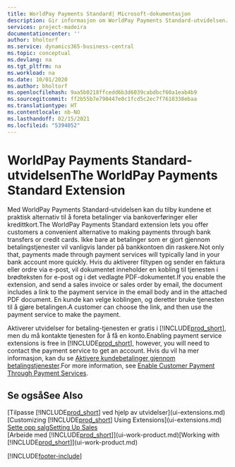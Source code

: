 ```yaml
---
title: WorldPay Payments Standard| Microsoft-dokumentasjon
description: Gir informasjon om WorldPay Payments Standard-utvidelsen.
services: project-madeira
documentationcenter: ''
author: bholtorf
ms.service: dynamics365-business-central
ms.topic: conceptual
ms.devlang: na
ms.tgt_pltfrm: na
ms.workload: na
ms.date: 10/01/2020
ms.author: bholtorf
ms.openlocfilehash: 9aa5b0218ffcedd6b3d6039cabdbcf60a1eab4b9
ms.sourcegitcommit: ff2b55b7e790447e0c1fcd5c2ec7f7610338ebaa
ms.translationtype: HT
ms.contentlocale: nb-NO
ms.lasthandoff: 02/15/2021
ms.locfileid: "5394052"
---
```

# <a name="the-worldpay-payments-standard-extension"></a><span data-ttu-id="b7e16-103">WorldPay Payments Standard-utvidelsen</span><span class="sxs-lookup"><span data-stu-id="b7e16-103">The WorldPay Payments Standard Extension</span></span>
<span data-ttu-id="b7e16-104">Med WorldPay Payments Standard-utvidelsen kan du tilby kundene et praktisk alternativ til å foreta betalinger via bankoverføringer eller kredittkort.</span><span class="sxs-lookup"><span data-stu-id="b7e16-104">The WorldPay Payments Standard extension lets you offer customers a convenient alternative to making payments through bank transfers or credit cards.</span></span> <span data-ttu-id="b7e16-105">Ikke bare at betalinger som er gjort gjennom betalingstjenester vil vanligvis lander på bankkontoen din raskere.</span><span class="sxs-lookup"><span data-stu-id="b7e16-105">Not only that, payments made through payment services will typically land in your bank account more quickly.</span></span>
<span data-ttu-id="b7e16-106">Hvis du aktiverer filtypen og sender en faktura eller ordre via e-post, vil dokumentet inneholder en kobling til tjenesten i brødteksten for e-post og i det vedlagte PDF-dokumentet.</span><span class="sxs-lookup"><span data-stu-id="b7e16-106">If you enable the extension, and send a sales invoice or sales order by email, the document includes a link to the payment service in the email body and in the attached PDF document.</span></span> <span data-ttu-id="b7e16-107">En kunde kan velge koblingen, og deretter bruke tjenesten til å gjøre betalingen.</span><span class="sxs-lookup"><span data-stu-id="b7e16-107">A customer can choose the link, and then use the payment service to make the payment.</span></span>

<span data-ttu-id="b7e16-108">Aktiverer utvidelser for betaling-tjenesten er gratis i [!INCLUDE[prod_short](includes/prod_short.md)], men du må kontakte tjenesten for å få en konto.</span><span class="sxs-lookup"><span data-stu-id="b7e16-108">Enabling payment service extensions is free in [!INCLUDE[prod_short](includes/prod_short.md)], however, you will need to contact the payment service to get an account.</span></span> <span data-ttu-id="b7e16-109">Hvis du vil ha mer informasjon, kan du se [Aktivere kundebetalinger gjennom betalingstjenester](sales-how-enable-payment-service-extensions.md).</span><span class="sxs-lookup"><span data-stu-id="b7e16-109">For more information, see [Enable Customer Payment Through Payment Services](sales-how-enable-payment-service-extensions.md).</span></span>

## <a name="see-also"></a><span data-ttu-id="b7e16-110">Se også</span><span class="sxs-lookup"><span data-stu-id="b7e16-110">See Also</span></span>
<span data-ttu-id="b7e16-111">[Tilpasse [!INCLUDE[prod_short](includes/prod_short.md)] ved hjelp av utvidelser](ui-extensions.md)</span><span class="sxs-lookup"><span data-stu-id="b7e16-111">[Customizing [!INCLUDE[prod_short](includes/prod_short.md)] Using Extensions](ui-extensions.md)</span></span>  
[<span data-ttu-id="b7e16-112">Sette opp salg</span><span class="sxs-lookup"><span data-stu-id="b7e16-112">Setting Up Sales</span></span>](sales-setup-sales.md)  
<span data-ttu-id="b7e16-113">[Arbeide med [!INCLUDE[prod_short](includes/prod_short.md)]](ui-work-product.md)</span><span class="sxs-lookup"><span data-stu-id="b7e16-113">[Working with [!INCLUDE[prod_short](includes/prod_short.md)]](ui-work-product.md)</span></span>


[!INCLUDE[footer-include](includes/footer-banner.md)]